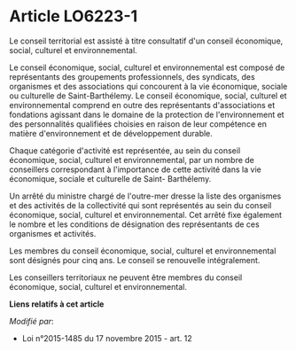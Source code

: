 # Article LO6223-1

Le conseil territorial est assisté à titre consultatif d'un conseil économique, social, culturel et environnemental.

Le conseil économique, social, culturel et environnemental est composé de représentants des groupements professionnels, des
syndicats, des organismes et des associations qui concourent à la vie économique, sociale ou culturelle de Saint-Barthélemy.
Le conseil économique, social, culturel et environnemental comprend en outre des représentants d'associations et fondations
agissant dans le domaine de la protection de l'environnement et des personnalités qualifiées choisies en raison de leur
compétence en matière d'environnement et de développement durable. 

Chaque catégorie d'activité est représentée, au sein du conseil économique, social, culturel et environnemental, par un
nombre de conseillers correspondant à l'importance de cette activité dans la vie économique, sociale et culturelle de Saint-
Barthélemy.

Un arrêté du ministre chargé de l'outre-mer dresse la liste des organismes et des activités de la collectivité qui sont
représentés au sein du conseil économique, social, culturel et environnemental. Cet arrêté fixe également le nombre et les
conditions de désignation des représentants de ces organismes et activités.

Les membres du conseil économique, social, culturel et environnemental sont désignés pour cinq ans. Le conseil se renouvelle
intégralement.

Les conseillers territoriaux ne peuvent être membres du conseil économique, social, culturel et environnemental.

**Liens relatifs à cet article**

_Modifié par_:

  - Loi n°2015-1485 du 17 novembre 2015 - art. 12
